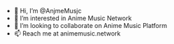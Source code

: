 - 👋 Hi, I’m @AnjmeMusjc
- 👀 I’m interested in Anime Music Network
- 💞️ I’m looking to collaborate on Anime Music Platform
- 📫 Reach me at animemusic.network

<!---
AnjmeMusjc/AnjmeMusjc is a ✨ special ✨ repository because its `README.md` (this file) appears on your GitHub profile.
You can click the Preview link to take a look at your changes.
--->
